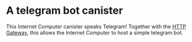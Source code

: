 A telegram bot canister
=======================

This Internet Computer canister speaks Telegram! Together with the [HTTP
Gateway], this allows the Internet Computer to host a simple telegram bot.

[HTTP Gateway]: https://github.com/nomeata/ic-http-lambda
